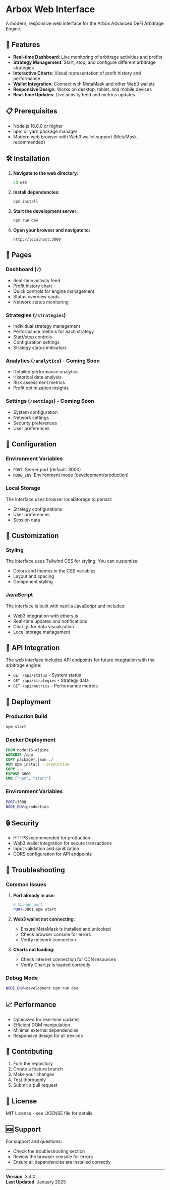 # Arbox Web Interface

A modern, responsive web interface for the Arbox Advanced DeFi Arbitrage Engine.

## 🚀 Features

- **Real-time Dashboard**: Live monitoring of arbitrage activities and profits
- **Strategy Management**: Start, stop, and configure different arbitrage strategies
- **Interactive Charts**: Visual representation of profit history and performance
- **Wallet Integration**: Connect with MetaMask and other Web3 wallets
- **Responsive Design**: Works on desktop, tablet, and mobile devices
- **Real-time Updates**: Live activity feed and metrics updates

## 📋 Prerequisites

- Node.js 16.0.0 or higher
- npm or yarn package manager
- Modern web browser with Web3 wallet support (MetaMask recommended)

## 🛠️ Installation

1. **Navigate to the web directory:**
   ```bash
   cd web
   ```

2. **Install dependencies:**
   ```bash
   npm install
   ```

3. **Start the development server:**
   ```bash
   npm run dev
   ```

4. **Open your browser and navigate to:**
   ```
   http://localhost:3000
   ```

## 📱 Pages

### Dashboard (`/`)
- Real-time activity feed
- Profit history chart
- Quick controls for engine management
- Status overview cards
- Network status monitoring

### Strategies (`/strategies`)
- Individual strategy management
- Performance metrics for each strategy
- Start/stop controls
- Configuration settings
- Strategy status indicators

### Analytics (`/analytics`) - Coming Soon
- Detailed performance analytics
- Historical data analysis
- Risk assessment metrics
- Profit optimization insights

### Settings (`/settings`) - Coming Soon
- System configuration
- Network settings
- Security preferences
- User preferences

## 🔧 Configuration

### Environment Variables
- `PORT`: Server port (default: 3000)
- `NODE_ENV`: Environment mode (development/production)

### Local Storage
The interface uses browser localStorage to persist:
- Strategy configurations
- User preferences
- Session data

## 🎨 Customization

### Styling
The interface uses Tailwind CSS for styling. You can customize:
- Colors and themes in the CSS variables
- Layout and spacing
- Component styling

### JavaScript
The interface is built with vanilla JavaScript and includes:
- Web3 integration with ethers.js
- Real-time updates and notifications
- Chart.js for data visualization
- Local storage management

## 🔌 API Integration

The web interface includes API endpoints for future integration with the arbitrage engine:

- `GET /api/status` - System status
- `GET /api/strategies` - Strategy data
- `GET /api/metrics` - Performance metrics

## 🚀 Deployment

### Production Build
```bash
npm start
```

### Docker Deployment
```dockerfile
FROM node:16-alpine
WORKDIR /app
COPY package*.json ./
RUN npm install --production
COPY . .
EXPOSE 3000
CMD ["npm", "start"]
```

### Environment Variables
```bash
PORT=3000
NODE_ENV=production
```

## 🔒 Security

- HTTPS recommended for production
- Web3 wallet integration for secure transactions
- Input validation and sanitization
- CORS configuration for API endpoints

## 🐛 Troubleshooting

### Common Issues

1. **Port already in use:**
   ```bash
   # Change port
   PORT=3001 npm start
   ```

2. **Web3 wallet not connecting:**
   - Ensure MetaMask is installed and unlocked
   - Check browser console for errors
   - Verify network connection

3. **Charts not loading:**
   - Check internet connection for CDN resources
   - Verify Chart.js is loaded correctly

### Debug Mode
```bash
NODE_ENV=development npm run dev
```

## 📈 Performance

- Optimized for real-time updates
- Efficient DOM manipulation
- Minimal external dependencies
- Responsive design for all devices

## 🤝 Contributing

1. Fork the repository
2. Create a feature branch
3. Make your changes
4. Test thoroughly
5. Submit a pull request

## 📄 License

MIT License - see LICENSE file for details

## 🆘 Support

For support and questions:
- Check the troubleshooting section
- Review the browser console for errors
- Ensure all dependencies are installed correctly

---

**Version**: 3.4.0  
**Last Updated**: January 2025

